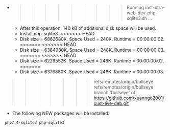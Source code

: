 * >>>>>>>>> Running inst-xtra-web-dev-php-sqlite3.sh ...
  * After this operation, 140 kB of additional disk space will be used.
  * Install php-sqlite3.
<<<<<<< HEAD
  * Disk size = 6862680K. Space Used = 240K. Runtime = 00:00:00:02.
=======
<<<<<<< HEAD
  * Disk size = 6384980K. Space Used = 248K. Runtime = 00:00:00:03.
=======
<<<<<<< HEAD
  * Disk size = 6229552K. Space Used = 248K. Runtime = 00:00:00:02.
=======
  * Disk size = 6376880K. Space Used = 248K. Runtime = 00:00:00:03.
>>>>>>> refs/remotes/origin/bullseye
>>>>>>> refs/remotes/origin/bullseye
>>>>>>> branch 'bullseye' of https://github.com/xuanngo2001/cust-live-deb.git
  * The following NEW packages will be installed:
  ```bash
php7.4-sqlite3 php-sqlite3
  ```
